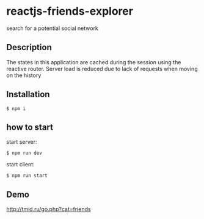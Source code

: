 # reactjs-friends-explorer
search for a potential social network

## Description
The states in this application are cached during the session using the reactive router. Server load is reduced due to lack of requests when moving on the history

## Installation
`$ npm i`

## how to start
start server:

`$ npm run dev` 

start client:

`$ npm run start`
 
## Demo
http://tmid.ru/go.php?cat=friends
